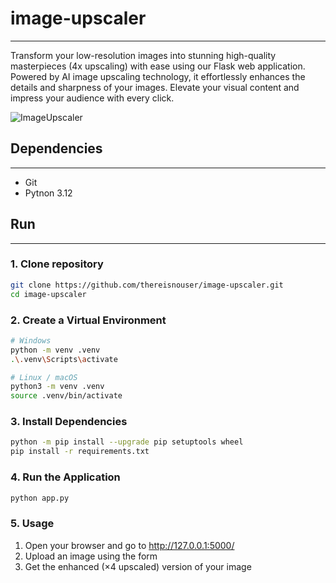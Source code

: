 # image-upscaler
---

Transform your low-resolution images into stunning high-quality masterpieces (4x upscaling) with ease using our Flask web application. Powered by AI image upscaling technology, it effortlessly enhances the details and sharpness of your images. Elevate your visual content and impress your audience with every click. 

![ImageUpscaler](image.png "Elevate your low-res images effortlessly with our Flask web app powered by AI image upscaling.")

## Dependencies
---

* Git
* Pytnon 3.12

## Run
---

### 1. Clone repository

```bash
git clone https://github.com/thereisnouser/image-upscaler.git
cd image-upscaler
```

### 2. Create a Virtual Environment

```bash
# Windows
python -m venv .venv
.\.venv\Scripts\activate

# Linux / macOS
python3 -m venv .venv
source .venv/bin/activate
```

### 3. Install Dependencies

```bash
python -m pip install --upgrade pip setuptools wheel
pip install -r requirements.txt
```

### 4. Run the Application

```bash
python app.py
```

### 5. Usage

1. Open your browser and go to http://127.0.0.1:5000/
2. Upload an image using the form
3. Get the enhanced (×4 upscaled) version of your image